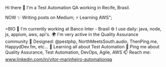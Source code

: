 Hi there 👋
I'm a Test Automation QA working in Recife, Brasil.

NOW
✨ Writing posts on Medium;
⚡️  Learning AWS";

=BIO
🏢 I'm currently working at Banco Inter - Brasil
⚙️ I use daily: java, node, js, appium, aws, api's.
🌍 I'm very active in the Quality Assurance community
💅 Designed: @pestphp, NorthMeetsSouth.audio, ThenPing.me, HappydDev.fm, etc…
🌱 Learning all about Test Automation
💬 Ping me about Quality Assurance, Test Automation, DevOps, Agile, AWS
📫 Reach me: www.linkedin.com/in/vitor-marinheiro-automationqa
